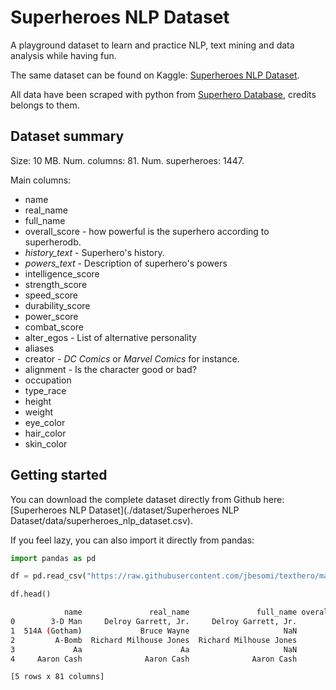 # Superheroes NLP Dataset

A playground dataset to learn and practice NLP, text mining and data analysis while having fun.

The same dataset can be found on Kaggle: [Superheroes NLP Dataset](https://www.kaggle.com/jonathanbesomi/superheroes-nlp-dataset).

All data have been scraped with python from [Superhero Database](https://www.superherodb.com/), credits belongs to them.

## Dataset summary

Size: 10 MB.
Num. columns: 81.
Num. superheroes: 1447.

Main columns:
   - name
   - real_name
   - full_name
   - overall_score - how powerful is the superhero according to superherodb.
   - *history_text* - Superhero's history.
   - *powers_text* - Description of superhero's powers
   - intelligence_score
   - strength_score
   - speed_score
   - durability_score
   - power_score	
   - combat_score
   - alter_egos - List of alternative personality
   - aliases 
   - creator - _DC Comics_ or _Marvel Comics_ for instance.
   - alignment	- Is the character good or bad?
   - occupation
   - type_race	
   - height	
   - weight	
   - eye_color	
   - hair_color	
   - skin_color


## Getting started

You can download the complete dataset directly from Github here: [Superheroes NLP Dataset](./dataset/Superheroes NLP Dataset/data/superheroes_nlp_dataset.csv).

If you feel lazy, you can also import it directly from pandas:

```python
import pandas as pd

df = pd.read_csv("https://raw.githubusercontent.com/jbesomi/texthero/master/dataset/Superheroes%20NLP%20Dataset/data/superheroes_nlp_dataset.csv")

df.head()
```

```bash
            name               real_name               full_name overall_score  ... has_durability has_stamina  has_agility  has_super_strength
0        3-D Man     Delroy Garrett, Jr.     Delroy Garrett, Jr.             6  ...            0.0         0.0          0.0                 1.0
1  514A (Gotham)             Bruce Wayne                     NaN            10  ...            1.0         0.0          0.0                 1.0
2         A-Bomb  Richard Milhouse Jones  Richard Milhouse Jones            20  ...            1.0         1.0          1.0                 1.0
3             Aa                      Aa                     NaN            12  ...            0.0         0.0          0.0                 0.0
4     Aaron Cash              Aaron Cash              Aaron Cash             5  ...            0.0         0.0          0.0                 0.0

[5 rows x 81 columns]
```
